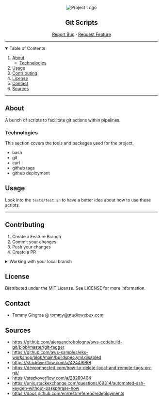 <div align="center">

![Project Logo](https://webuxlab-static.s3.ca-central-1.amazonaws.com/logoAmpoule.svg)

<h2>Git Scripts</h2>

<p align="center">
  <a href="https://github.com/yet-another-tool/copy-paste/issues">Report Bug</a>
  ·
  <a href="https://github.com/yet-another-tool/copy-paste/issues">Request Feature</a>
</p>
</div>

---

<details open="open">
  <summary>Table of Contents</summary>
  <ol>
    <li>
      <a href="#about">About</a>
      <ul>
        <li><a href="#technologies">Technologies</a></li>
      </ul>
    </li>
    <li><a href="#usage">Usage</a></li>
    <li><a href="#contributing">Contributing</a></li>
    <li><a href="#license">License</a></li>
    <li><a href="#contact">Contact</a></li>
    <li><a href="#sources">Sources</a></li>
  </ol>
</details>

---

## About

A bunch of scripts to facilitate git actions within pipelines.

### Technologies

This section covers the tools and packages used for the project,

- bash
- git
- curl
- github tags
- github deployment

## Usage

Look into the `tests/test.sh` to have a better idea about how to use these scripts.

---

## Contributing

1. Create a Feature Branch
2. Commit your changes
3. Push your changes
4. Create a PR

<details>
<summary>Working with your local branch</summary>

**Branch Checkout:**

```bash
git checkout -b <feature|fix|release|chore|hotfix>/prefix-name
```

> Your branch name must starts with [feature|fix|release|chore|hotfix] and use a / before the name; 
> Use hyphens as separator;
> The prefix correspond to your Kanban tool id (e.g. abc-123)

**Keep your branch synced:**

```bash
git fetch origin
git rebase origin/master
```

**Commit your changes:**

```bash
git add .
git commit -m "<feat|ci|test|docs|build|chore|style|refactor|perf|BREAKING CHANGE>: commit message"
```

> Follow this convention commitlint for your commit message structure

**Push your changes:**

```bash
git push origin <feature|fix|release|chore|hotfix>/prefix-name
```

**Examples:**

```bash
git checkout -b release/v1.15.5
git checkout -b feature/abc-123-something-awesome
git checkout -b hotfix/abc-432-something-bad-to-fix
```

```bash
git commit -m "docs: added awesome documentation"
git commit -m "feat: added new feature"
git commit -m "test: added tests"
```

</details>

## License

Distributed under the MIT License. See LICENSE for more information.

## Contact

- Tommy Gingras @ tommy@studiowebux.com

## Sources

- https://github.com/alessandrobologna/aws-codebuild-git/blob/master/git-tagger
- https://github.com/aws-samples/eks-workshop/blob/main/buildspec.yml.disabled
- https://stackoverflow.com/a/42449998
- https://devconnected.com/how-to-delete-local-and-remote-tags-on-git/
- https://stackoverflow.com/a/28280404
- https://unix.stackexchange.com/questions/69314/automated-ssh-keygen-without-passphrase-how
- https://docs.github.com/en/rest/reference/deployments


